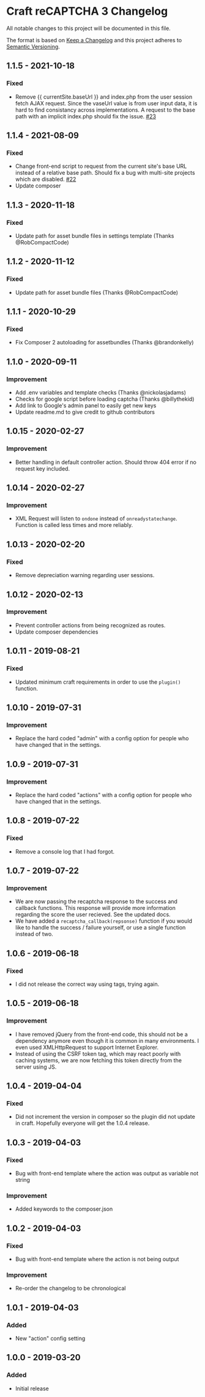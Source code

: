 # Craft reCAPTCHA 3 Changelog

All notable changes to this project will be documented in this file.

The format is based on [Keep a Changelog](http://keepachangelog.com/) and this project adheres to [Semantic Versioning](http://semver.org/).

## 1.1.5 - 2021-10-18
### Fixed
  - Remove {{ currentSite.baseUrl }} and index.php from the user session fetch AJAX request. Since the vaseUrl value is from user input data, it is hard to find consistancy across implementations. A request to the base path with an implicit index.php should fix the issue. [#23]

[#23]: https://github.com/clarknelson/craft-recaptcha-3/issues/23

## 1.1.4 - 2021-08-09
### Fixed
  - Change front-end script to request from the current site's base URL instead of a relative base path. Should fix a bug with multi-site projects which are disabled. [#22]
  - Update composer

[#22]: https://github.com/clarknelson/craft-recaptcha-3/issues/22

## 1.1.3 - 2020-11-18
### Fixed
  - Update path for asset bundle files in settings template (Thanks @RobCompactCode)

## 1.1.2 - 2020-11-12
### Fixed
  - Update path for asset bundle files (Thanks @RobCompactCode)

## 1.1.1 - 2020-10-29
### Fixed
- Fix Composer 2 autoloading for assetbundles (Thanks @brandonkelly)

## 1.1.0 - 2020-09-11
### Improvement
- Add .env variables and template checks (Thanks @nickolasjadams)
- Checks for google script before loading captcha (Thanks @billythekid)
- Add link to Google's admin panel to easily get new keys
- Update readme.md to give credit to github contributors

## 1.0.15 - 2020-02-27
### Improvement
- Better handling in default controller action. Should throw 404 error if no request key included.

## 1.0.14 - 2020-02-27
### Improvement
- XML Request will listen to `ondone` instead of `onreadystatechange`. Function is called less times and more reliably.

## 1.0.13 - 2020-02-20
### Fixed
- Remove depreciation warning regarding user sessions.

## 1.0.12 - 2020-02-13
### Improvement
- Prevent controller actions from being recognized as routes.
- Update composer dependencies

## 1.0.11 - 2019-08-21
### Fixed
- Updated minimum craft requirements in order to use the `plugin()` function.

## 1.0.10 - 2019-07-31
### Improvement
- Replace the hard coded "admin" with a config option for people who have changed that in the settings.

## 1.0.9 - 2019-07-31
### Improvement
- Replace the hard coded "actions" with a config option for people who have changed that in the settings.

## 1.0.8 - 2019-07-22
### Fixed
- Remove a console log that I had forgot.

## 1.0.7 - 2019-07-22
### Improvement
- We are now passing the recaptcha response to the success and callback functions. This response will provide more information regarding the score the user recieved. See the updated docs.
- We have added a `recaptcha_callback(repsonse)` function if you would like to handle the success / failure yourself, or use a single function instead of two.

## 1.0.6 - 2019-06-18
### Fixed
- I did not release the correct way using tags, trying again.

## 1.0.5 - 2019-06-18
### Improvement
- I have removed jQuery from the front-end code, this should not be a dependency anymore even though it is common in many environments. I even used XMLHttpRequest to support Internet Explorer.
- Instead of using the CSRF token tag, which may react poorly with caching systems, we are now fetching this token directly from the server using JS.

## 1.0.4 - 2019-04-04
### Fixed
- Did not increment the version in composer so the plugin did not update in craft. Hopefully everyone will get the 1.0.4 release.

## 1.0.3 - 2019-04-03
### Fixed
- Bug with front-end template where the action was output as variable not string

### Improvement
- Added keywords to the composer.json

## 1.0.2 - 2019-04-03
### Fixed
- Bug with front-end template where the action is not being output

### Improvement
- Re-order the changelog to be chronological

## 1.0.1 - 2019-04-03
### Added
- New "action" config setting

## 1.0.0 - 2019-03-20
### Added
- Initial release
